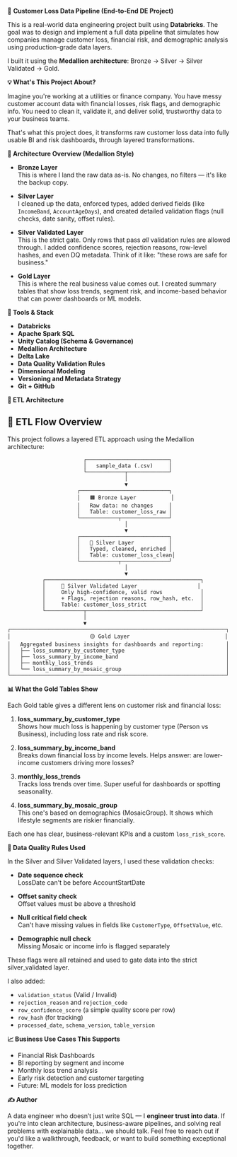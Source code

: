 🧾 **Customer Loss Data Pipeline (End-to-End DE Project)**

This is a real-world data engineering project built using **Databricks**. The goal was to design and implement a full data pipeline that simulates how companies manage customer loss, financial risk, and demographic analysis using production-grade data layers.

I built it using the **Medallion architecture**: Bronze → Silver → Silver Validated → Gold.

**💡 What's This Project About?**

Imagine you're working at a utilities or finance company. You have messy customer account data with financial losses, risk flags, and demographic info. You need to clean it, validate it, and deliver solid, trustworthy data to your business teams.

That's what this project does, it transforms raw customer loss data into fully usable BI and risk dashboards, through layered transformations.

**🧱 Architecture Overview (Medallion Style)**

- **Bronze Layer**  
  This is where I land the raw data as-is. No changes, no filters — it's like the backup copy.

- **Silver Layer**  
  I cleaned up the data, enforced types, added derived fields (like `IncomeBand`, `AccountAgeDays`), and created detailed validation flags (null checks, date sanity, offset rules).

- **Silver Validated Layer**  
  This is the strict gate. Only rows that pass *all* validation rules are allowed through. I added confidence scores, rejection reasons, row-level hashes, and even DQ metadata. Think of it like: "these rows are safe for business."

- **Gold Layer**  
  This is where the real business value comes out. I created summary tables that show loss trends, segment risk, and income-based behavior that can power dashboards or ML models.

**🧰 Tools & Stack**

- **Databricks**
- **Apache Spark SQL**
- **Unity Catalog (Schema & Governance)**
- **Medallion Architecture**
- **Delta Lake**
- **Data Quality Validation Rules**
- **Dimensional Modeling**
- **Versioning and Metadata Strategy**
- **Git + GitHub**

**📁 ETL Architecture**
## 🔄 ETL Flow Overview

This project follows a layered ETL approach using the Medallion architecture:

                            ┌──────────────────────────┐
                            │   sample_data (.csv)     │
                            └────────────┬─────────────┘
                                         │
                                         ▼
                          ┌────────────────────────────┐
                          │   🟫 Bronze Layer           │
                          │   Raw data: no changes     │
                          │   Table: customer_loss_raw │
                          └────────────┬───────────────┘
                                         │
                                         ▼
                          ┌────────────────────────────┐
                          │   🥈 Silver Layer           │
                          │   Typed, cleaned, enriched │
                          │   Table: customer_loss_clean│
                          └────────────┬───────────────┘
                                         │
                                         ▼
               ┌─────────────────────────────────────────────────┐
               │     🧪 Silver Validated Layer                   │
               │     Only high-confidence, valid rows            │
               │     + Flags, rejection reasons, row_hash, etc.  │
               │     Table: customer_loss_strict                 │
               └────────────┬────────────────────────────────────┘
                            │
                            ▼
    ┌────────────────────────────────────────────────────────────────────┐
    │                         🟡 Gold Layer                              │
    │   Aggregated business insights for dashboards and reporting:       │
    │   ├── loss_summary_by_customer_type                                │
    │   ├── loss_summary_by_income_band                                  │
    │   ├── monthly_loss_trends                                          │
    │   └── loss_summary_by_mosaic_group                                 │
    └────────────────────────────────────────────────────────────────────┘


**📊 What the Gold Tables Show**

Each Gold table gives a different lens on customer risk and financial loss:

1. **loss_summary_by_customer_type**  
   Shows how much loss is happening by customer type (Person vs Business), including loss rate and risk score.

2. **loss_summary_by_income_band**  
   Breaks down financial loss by income levels. Helps answer: are lower-income customers driving more losses?

3. **monthly_loss_trends**  
   Tracks loss trends over time. Super useful for dashboards or spotting seasonality.

4. **loss_summary_by_mosaic_group**  
   This one's based on demographics (MosaicGroup). It shows which lifestyle segments are riskier financially.

Each one has clear, business-relevant KPIs and a custom `loss_risk_score`.

**🧪 Data Quality Rules Used**

In the Silver and Silver Validated layers, I used these validation checks:

- **Date sequence check**  
  LossDate can't be before AccountStartDate

- **Offset sanity check**  
  Offset values must be above a threshold

- **Null critical field check**  
  Can't have missing values in fields like `CustomerType`, `OffsetValue`, etc.

- **Demographic null check**  
  Missing Mosaic or income info is flagged separately

These flags were all retained and used to gate data into the strict silver_validated layer.

I also added:
- `validation_status` (Valid / Invalid)
- `rejection_reason` and `rejection_code`
- `row_confidence_score` (a simple quality score per row)
- `row_hash` (for tracking)
- `processed_date`, `schema_version`, `table_version`


**📈 Business Use Cases This Supports**

- Financial Risk Dashboards
- BI reporting by segment and income
- Monthly loss trend analysis
- Early risk detection and customer targeting
- Future: ML models for loss prediction

**✍️ Author**

A data engineer who doesn’t just write SQL — I **engineer trust into data**.
If you're into clean architecture, business-aware pipelines, and solving real problems with explainable data... we should talk.
Feel free to reach out if you'd like a walkthrough, feedback, or want to build something exceptional together.



